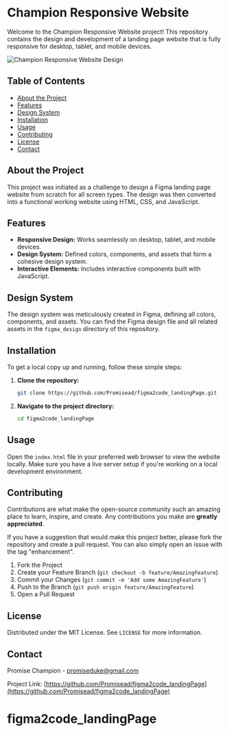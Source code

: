 # Champion Responsive Website

Welcome to the Champion Responsive Website project! This repository contains the design and development of a landing page website that is fully responsive for desktop, tablet, and mobile devices.

![Champion Responsive Website Design](Champion_Responsive_Website_Design.png)

## Table of Contents

- [About the Project](#about-the-project)
- [Features](#features)
- [Design System](#design-system)
- [Installation](#installation)
- [Usage](#usage)
- [Contributing](#contributing)
- [License](#license)
- [Contact](#contact)

## About the Project

This project was initiated as a challenge to design a Figma landing page website from scratch for all screen types. The design was then converted into a functional working website using HTML, CSS, and JavaScript.

## Features

- **Responsive Design:** Works seamlessly on desktop, tablet, and mobile devices.
- **Design System:** Defined colors, components, and assets that form a cohesive design system.
- **Interactive Elements:** Includes interactive components built with JavaScript.

## Design System

The design system was meticulously created in Figma, defining all colors, components, and assets. You can find the Figma design file and all related assets in the `figma_design` directory of this repository.

## Installation

To get a local copy up and running, follow these simple steps:

1. **Clone the repository:**

   ```sh
   git clone https://github.com/Promisead/figma2code_landingPage.git
   ```

2. **Navigate to the project directory:**
   ```sh
   cd figma2code_landingPage
   ```

## Usage

Open the `index.html` file in your preferred web browser to view the website locally. Make sure you have a live server setup if you're working on a local development environment.

## Contributing

Contributions are what make the open-source community such an amazing place to learn, inspire, and create. Any contributions you make are **greatly appreciated**.

If you have a suggestion that would make this project better, please fork the repository and create a pull request. You can also simply open an issue with the tag "enhancement".

1. Fork the Project
2. Create your Feature Branch (`git checkout -b feature/AmazingFeature`)
3. Commit your Changes (`git commit -m 'Add some AmazingFeature'`)
4. Push to the Branch (`git push origin feature/AmazingFeature`)
5. Open a Pull Request

## License

Distributed under the MIT License. See `LICENSE` for more information.

## Contact

Promise Champion - [promiseduke@gmail.com](mailto:promiseduke@gmail.com)

Project Link: [https://github.com/Promisead/figma2code_landingPage](https://github.com/Promisead/figma2code_landingPage)
# figma2code_landingPage
